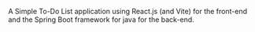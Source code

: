 A Simple To-Do List application using React.js (and Vite) for the front-end and the Spring Boot framework for java for the back-end.
